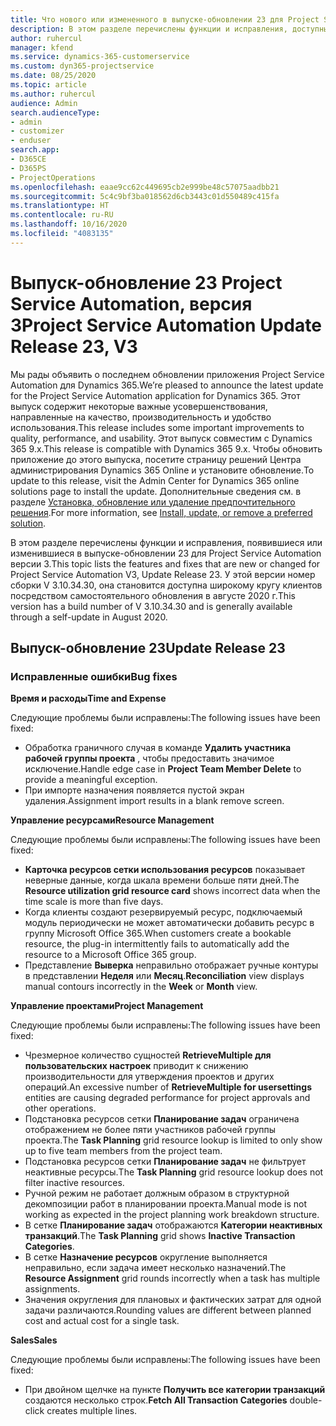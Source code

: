 ```yaml
---
title: Что нового или измененного в выпуске-обновлении 23 для Project Service Automation версии 3
description: В этом разделе перечислены функции и исправления, доступные в выпуске-обновлении 23 для Project Service Automation версии 3.
author: ruhercul
manager: kfend
ms.service: dynamics-365-customerservice
ms.custom: dyn365-projectservice
ms.date: 08/25/2020
ms.topic: article
ms.author: ruhercul
audience: Admin
search.audienceType:
- admin
- customizer
- enduser
search.app:
- D365CE
- D365PS
- ProjectOperations
ms.openlocfilehash: eaae9cc62c449695cb2e999be48c57075aadbb21
ms.sourcegitcommit: 5c4c9bf3ba018562d6cb3443c01d550489c415fa
ms.translationtype: HT
ms.contentlocale: ru-RU
ms.lasthandoff: 10/16/2020
ms.locfileid: "4083135"
---
```

# <a name="project-service-automation-update-release-23-v3"></a><span data-ttu-id="bb3f9-103">Выпуск-обновление 23 Project Service Automation, версия 3</span><span class="sxs-lookup"><span data-stu-id="bb3f9-103">Project Service Automation Update Release 23, V3</span></span>

<span data-ttu-id="bb3f9-104">Мы рады объявить о последнем обновлении приложения Project Service Automation для Dynamics 365.</span><span class="sxs-lookup"><span data-stu-id="bb3f9-104">We’re pleased to announce the latest update for the Project Service Automation application for Dynamics 365.</span></span> <span data-ttu-id="bb3f9-105">Этот выпуск содержит некоторые важные усовершенствования, направленные на качество, производительность и удобство использования.</span><span class="sxs-lookup"><span data-stu-id="bb3f9-105">This release includes some important improvements to quality, performance, and usability.</span></span> <span data-ttu-id="bb3f9-106">Этот выпуск совместим с Dynamics 365 9.x.</span><span class="sxs-lookup"><span data-stu-id="bb3f9-106">This release is compatible with Dynamics 365 9.x.</span></span> <span data-ttu-id="bb3f9-107">Чтобы обновить приложение до этого выпуска, посетите страницу решений Центра администрирования Dynamics 365 Online и установите обновление.</span><span class="sxs-lookup"><span data-stu-id="bb3f9-107">To update to this release, visit the Admin Center for Dynamics 365 online solutions page to install the update.</span></span> <span data-ttu-id="bb3f9-108">Дополнительные сведения см. в разделе [Установка, обновление или удаление предпочтительного решения](https://docs.microsoft.com/power-platform/admin/install-remove-preferred-solution).</span><span class="sxs-lookup"><span data-stu-id="bb3f9-108">For more information, see [Install, update, or remove a preferred solution](https://docs.microsoft.com/power-platform/admin/install-remove-preferred-solution).</span></span>

<span data-ttu-id="bb3f9-109">В этом разделе перечислены функции и исправления, появившиеся или изменившиеся в выпуске-обновлении 23 для Project Service Automation версии 3.</span><span class="sxs-lookup"><span data-stu-id="bb3f9-109">This topic lists the features and fixes that are new or changed for Project Service Automation V3, Update Release 23.</span></span> <span data-ttu-id="bb3f9-110">У этой версии номер сборки V 3.10.34.30, она становится доступна широкому кругу клиентов посредством самостоятельного обновления в августе 2020 г.</span><span class="sxs-lookup"><span data-stu-id="bb3f9-110">This version has a build number of V 3.10.34.30 and is generally available through a self-update in August 2020.</span></span>

## <a name="update-release-23"></a><span data-ttu-id="bb3f9-111">Выпуск-обновление 23</span><span class="sxs-lookup"><span data-stu-id="bb3f9-111">Update Release 23</span></span>

### <a name="bug-fixes"></a><span data-ttu-id="bb3f9-112">Исправленные ошибки</span><span class="sxs-lookup"><span data-stu-id="bb3f9-112">Bug fixes</span></span>

<span data-ttu-id="bb3f9-113">**Время и расходы**</span><span class="sxs-lookup"><span data-stu-id="bb3f9-113">**Time and Expense**</span></span>

<span data-ttu-id="bb3f9-114">Следующие проблемы были исправлены:</span><span class="sxs-lookup"><span data-stu-id="bb3f9-114">The following issues have been fixed:</span></span>
- <span data-ttu-id="bb3f9-115">Обработка граничного случая в команде **Удалить участника рабочей группы проекта** , чтобы предоставить значимое исключение.</span><span class="sxs-lookup"><span data-stu-id="bb3f9-115">Handle edge case in **Project Team Member Delete** to provide a meaningful exception.</span></span>
- <span data-ttu-id="bb3f9-116">При импорте назначения появляется пустой экран удаления.</span><span class="sxs-lookup"><span data-stu-id="bb3f9-116">Assignment import results in a blank remove screen.</span></span>

<span data-ttu-id="bb3f9-117">**Управление ресурсами**</span><span class="sxs-lookup"><span data-stu-id="bb3f9-117">**Resource Management**</span></span>

<span data-ttu-id="bb3f9-118">Следующие проблемы были исправлены:</span><span class="sxs-lookup"><span data-stu-id="bb3f9-118">The following issues have been fixed:</span></span>

- <span data-ttu-id="bb3f9-119">**Карточка ресурсов сетки использования ресурсов** показывает неверные данные, когда шкала времени больше пяти дней.</span><span class="sxs-lookup"><span data-stu-id="bb3f9-119">The **Resource utilization grid resource card** shows incorrect data when the time scale is more than five days.</span></span>
- <span data-ttu-id="bb3f9-120">Когда клиенты создают резервируемый ресурс, подключаемый модуль периодически не может автоматически добавить ресурс в группу Microsoft Office 365.</span><span class="sxs-lookup"><span data-stu-id="bb3f9-120">When customers create a bookable resource, the plug-in intermittently fails to automatically add the resource to a Microsoft Office 365 group.</span></span>
- <span data-ttu-id="bb3f9-121">Представление **Выверка** неправильно отображает ручные контуры в представлении **Неделя** или **Месяц**.</span><span class="sxs-lookup"><span data-stu-id="bb3f9-121">**Reconciliation** view displays manual contours incorrectly in the **Week** or **Month** view.</span></span>

<span data-ttu-id="bb3f9-122">**Управление проектами**</span><span class="sxs-lookup"><span data-stu-id="bb3f9-122">**Project Management**</span></span>

<span data-ttu-id="bb3f9-123">Следующие проблемы были исправлены:</span><span class="sxs-lookup"><span data-stu-id="bb3f9-123">The following issues have been fixed:</span></span>

- <span data-ttu-id="bb3f9-124">Чрезмерное количество сущностей **RetrieveMultiple для пользовательских настроек** приводит к снижению производительности для утверждения проектов и других операций.</span><span class="sxs-lookup"><span data-stu-id="bb3f9-124">An excessive number of **RetrieveMultiple for usersettings** entities are causing degraded performance for project approvals and other operations.</span></span>
- <span data-ttu-id="bb3f9-125">Подстановка ресурсов сетки **Планирование задач** ограничена отображением не более пяти участников рабочей группы проекта.</span><span class="sxs-lookup"><span data-stu-id="bb3f9-125">The **Task Planning** grid resource lookup is limited to only show up to five team members from the project team.</span></span> 
- <span data-ttu-id="bb3f9-126">Подстановка ресурсов сетки **Планирование задач** не фильтрует неактивные ресурсы.</span><span class="sxs-lookup"><span data-stu-id="bb3f9-126">The **Task Planning** grid resource lookup does not filter inactive resources.</span></span>
- <span data-ttu-id="bb3f9-127">Ручной режим не работает должным образом в структурной декомпозиции работ в планировании проекта.</span><span class="sxs-lookup"><span data-stu-id="bb3f9-127">Manual mode is not working as expected in the project planning work breakdown structure.</span></span>
- <span data-ttu-id="bb3f9-128">В сетке **Планирование задач** отображаются **Категории неактивных транзакций**.</span><span class="sxs-lookup"><span data-stu-id="bb3f9-128">The **Task Planning** grid shows **Inactive Transaction Categories**.</span></span>
- <span data-ttu-id="bb3f9-129">В сетке **Назначение ресурсов** округление выполняется неправильно, если задача имеет несколько назначений.</span><span class="sxs-lookup"><span data-stu-id="bb3f9-129">The **Resource Assignment** grid rounds incorrectly when a task has multiple assignments.</span></span>
- <span data-ttu-id="bb3f9-130">Значения округления для плановых и фактических затрат для одной задачи различаются.</span><span class="sxs-lookup"><span data-stu-id="bb3f9-130">Rounding values are different between planned cost and actual cost for a single task.</span></span>

<span data-ttu-id="bb3f9-131">**Sales**</span><span class="sxs-lookup"><span data-stu-id="bb3f9-131">**Sales**</span></span>

<span data-ttu-id="bb3f9-132">Следующие проблемы были исправлены:</span><span class="sxs-lookup"><span data-stu-id="bb3f9-132">The following issues have been fixed:</span></span>

- <span data-ttu-id="bb3f9-133">При двойном щелчке на пункте **Получить все категории транзакций** создаются несколько строк.</span><span class="sxs-lookup"><span data-stu-id="bb3f9-133">**Fetch All Transaction Categories** double-click creates multiple lines.</span></span>
